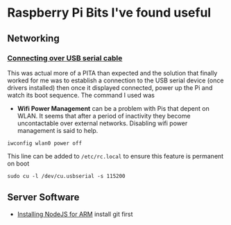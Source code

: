 # Raspberry Pi Bits I've found useful

## Networking

### [Connecting over USB serial cable](https://www.tumfatig.net/20180701/access-raspberry-pi-3-uart-console-on-macos/)

This was actual more of a PITA than expected and the solution that finally worked for me was to establish a connection to the USB serial device (once drivers installed) then once it displayed connected, power up the Pi and watch its boot sequence. The command I used was

* **Wifi Power Management** can be a problem with Pis that depent on WLAN. It seems that after a period of inactivity they become uncontactable over external networks. Disabling wifi power management is said to help.

```iwconfig wlan0 power off```

This line can be added to `/etc/rc.local` to ensure this feature is permanent on boot

```sudo cu -l /dev/cu.usbserial -s 115200```

## Server Software
 
* [Installing NodeJS for ARM](https://thisdavej.com/beginners-guide-to-installing-node-js-on-a-raspberry-pi/) install git first
